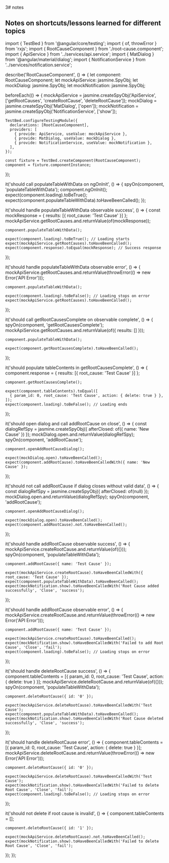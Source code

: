 3# notes

## Notes on shortcuts/lessons learned for different topics
 import { TestBed } from '@angular/core/testing';
import { of, throwError } from 'rxjs';
import { RootCauseComponent } from './root-cause.component';
import { ApiService } from '../services/api.service';
import { MatDialog } from '@angular/material/dialog';
import { NotificationService } from '../services/notification.service';

describe('RootCauseComponent', () => {
  let component: RootCauseComponent;
  let mockApiService: jasmine.SpyObj<ApiService>;
  let mockDialog: jasmine.SpyObj<MatDialog>;
  let mockNotification: jasmine.SpyObj<NotificationService>;

  beforeEach(() => {
    mockApiService = jasmine.createSpyObj('ApiService', ['getRootCauses', 'createRootCause', 'deleteRootCause']);
    mockDialog = jasmine.createSpyObj('MatDialog', ['open']);
    mockNotification = jasmine.createSpyObj('NotificationService', ['show']);

    TestBed.configureTestingModule({
      declarations: [RootCauseComponent],
      providers: [
        { provide: ApiService, useValue: mockApiService },
        { provide: MatDialog, useValue: mockDialog },
        { provide: NotificationService, useValue: mockNotification },
      ],
    });

    const fixture = TestBed.createComponent(RootCauseComponent);
    component = fixture.componentInstance;
  });

  it('should call populateTableWithData on ngOnInit', () => {
    spyOn(component, 'populateTableWithData');
    component.ngOnInit();
    expect(component.loading).toBeTrue();
    expect(component.populateTableWithData).toHaveBeenCalled();
  });

  it('should handle populateTableWithData observable success', () => {
    const mockResponse = { results: [{ root_cause: 'Test Cause' }] };
    mockApiService.getRootCauses.and.returnValue(of(mockResponse));

    component.populateTableWithData();

    expect(component.loading).toBeTrue(); // Loading starts
    expect(mockApiService.getRootCauses).toHaveBeenCalled();
    expect(component.response).toEqual(mockResponse); // Success response
  });

  it('should handle populateTableWithData observable error', () => {
    mockApiService.getRootCauses.and.returnValue(throwError(() => new Error('API Error')));

    component.populateTableWithData();

    expect(component.loading).toBeFalse(); // Loading stops on error
    expect(mockApiService.getRootCauses).toHaveBeenCalled();
  });

  it('should call getRootCausesComplete on observable complete', () => {
    spyOn(component, 'getRootCausesComplete');
    mockApiService.getRootCauses.and.returnValue(of({ results: [] }));

    component.populateTableWithData();

    expect(component.getRootCausesComplete).toHaveBeenCalled();
  });

  it('should populate tableContents in getRootCausesComplete', () => {
    component.response = { results: [{ root_cause: 'Test Cause' }] };

    component.getRootCausesComplete();

    expect(component.tableContents).toEqual([
      { param_id: 0, root_cause: 'Test Cause', action: { delete: true } },
    ]);
    expect(component.loading).toBeFalse(); // Loading ends
  });

  it('should open dialog and call addRootCause on close', () => {
    const dialogRefSpy = jasmine.createSpyObj({ afterClosed: of({ name: 'New Cause' }) });
    mockDialog.open.and.returnValue(dialogRefSpy);
    spyOn(component, 'addRootCause');

    component.openAddRootCauseDialog();

    expect(mockDialog.open).toHaveBeenCalled();
    expect(component.addRootCause).toHaveBeenCalledWith({ name: 'New Cause' });
  });

  it('should not call addRootCause if dialog closes without valid data', () => {
    const dialogRefSpy = jasmine.createSpyObj({ afterClosed: of(null) });
    mockDialog.open.and.returnValue(dialogRefSpy);
    spyOn(component, 'addRootCause');

    component.openAddRootCauseDialog();

    expect(mockDialog.open).toHaveBeenCalled();
    expect(component.addRootCause).not.toHaveBeenCalled();
  });

  it('should handle addRootCause observable success', () => {
    mockApiService.createRootCause.and.returnValue(of({}));
    spyOn(component, 'populateTableWithData');

    component.addRootCause({ name: 'Test Cause' });

    expect(mockApiService.createRootCause).toHaveBeenCalledWith({ root_cause: 'Test Cause' });
    expect(component.populateTableWithData).toHaveBeenCalled();
    expect(mockNotification.show).toHaveBeenCalledWith('Root Cause added successfully', 'Close', 'success');
  });

  it('should handle addRootCause observable error', () => {
    mockApiService.createRootCause.and.returnValue(throwError(() => new Error('API Error')));

    component.addRootCause({ name: 'Test Cause' });

    expect(mockApiService.createRootCause).toHaveBeenCalled();
    expect(mockNotification.show).toHaveBeenCalledWith('Failed to add Root Cause', 'Close', 'fail');
    expect(component.loading).toBeFalse(); // Loading stops on error
  });

  it('should handle deleteRootCause success', () => {
    component.tableContents = [{ param_id: 0, root_cause: 'Test Cause', action: { delete: true } }];
    mockApiService.deleteRootCause.and.returnValue(of({}));
    spyOn(component, 'populateTableWithData');

    component.deleteRootCause({ id: '0' });

    expect(mockApiService.deleteRootCause).toHaveBeenCalledWith('Test Cause');
    expect(component.populateTableWithData).toHaveBeenCalled();
    expect(mockNotification.show).toHaveBeenCalledWith('Root Cause deleted successfully', 'Close', 'success');
  });

  it('should handle deleteRootCause error', () => {
    component.tableContents = [{ param_id: 0, root_cause: 'Test Cause', action: { delete: true } }];
    mockApiService.deleteRootCause.and.returnValue(throwError(() => new Error('API Error')));

    component.deleteRootCause({ id: '0' });

    expect(mockApiService.deleteRootCause).toHaveBeenCalledWith('Test Cause');
    expect(mockNotification.show).toHaveBeenCalledWith('Failed to delete Root Cause', 'Close', 'fail');
    expect(component.loading).toBeFalse(); // Loading stops on error
  });

  it('should not delete if root cause is invalid', () => {
    component.tableContents = [];

    component.deleteRootCause({ id: '1' });

    expect(mockApiService.deleteRootCause).not.toHaveBeenCalled();
    expect(mockNotification.show).toHaveBeenCalledWith('Failed to delete Root Cause', 'Close', 'fail');
  });
});

